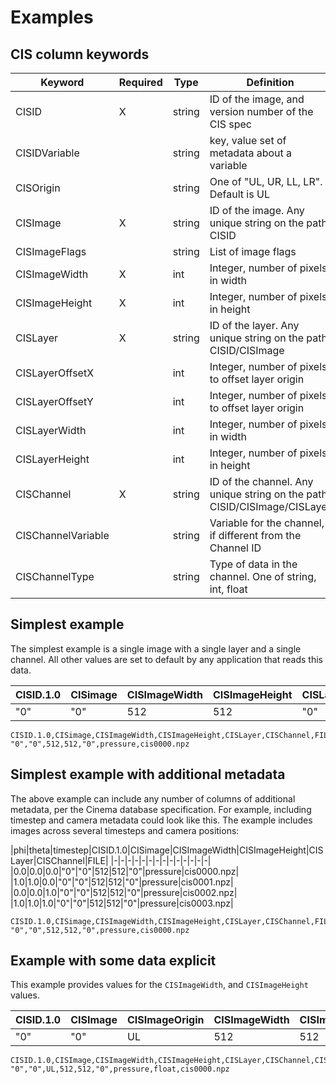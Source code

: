 # Examples

## CIS column keywords

|Keyword| Required | Type | Definition |
|-|-|-|-|
|CISID              |X|string|ID of the image, and version number of the CIS spec|
|CISIDVariable      | |string|key, value set of metadata about a variable|
|CISOrigin          | |string|One of "UL, UR, LL, LR". Default is UL|
|CISImage           |X|string|ID of the image. Any unique string on the path CISID|
|CISImageFlags      | |string|List of image flags|
|CISImageWidth      |X|int   |Integer, number of pixels in width|
|CISImageHeight     |X|int   |Integer, number of pixels in height|
|CISLayer           |X|string|ID of the layer. Any unique string on the path CISID/CISImage| 
|CISLayerOffsetX    | |int   |Integer, number of pixels to offset layer origin|
|CISLayerOffsetY    | |int   |Integer, number of pixels to offset layer origin|
|CISLayerWidth      | |int   |Integer, number of pixels in width|
|CISLayerHeight     | |int   |Integer, number of pixels in height|
|CISChannel         |X|string|ID of the channel. Any unique string on the path CISID/CISImage/CISLayer| 
|CISChannelVariable | |string|Variable for the channel, if different from the Channel ID|
|CISChannelType     | |string|Type of data in the channel. One of string, int, float|

## Simplest example
The simplest example is a single image with a single layer and a single channel. All other values are set to default by any application that reads this data.

|CISID.1.0|CISimage|CISImageWidth|CISImageHeight|CISLayer|CISChannel|FILE|
|-|-|-|-|-|-|-|
|"0"|"0"|512|512|"0"|pressure|cis0000.npz|

```
CISID.1.0,CISimage,CISImageWidth,CISImageHeight,CISLayer,CISChannel,FILE
"0","0",512,512,"0",pressure,cis0000.npz
```

## Simplest example with additional metadata
The above example can include any number of columns of additional metadata, per the Cinema database specification. For example, including timestep and camera metadata could look like this. The example includes images across several timesteps and camera positions:

|phi|theta|timestep|CISID.1.0|CISimage|CISImageWidth|CISImageHeight|CISLayer|CISChannel|FILE|
|-|-|-|-|-|-|-|-|-|-|-|-|-|-|
|0.0|0.0|0.0|"0"|"0"|512|512|"0"|pressure|cis0000.npz|
|1.0|1.0|0.0|"0"|"0"|512|512|"0"|pressure|cis0001.npz|
|0.0|0.0|1.0|"0"|"0"|512|512|"0"|pressure|cis0002.npz|
|1.0|1.0|1.0|"0"|"0"|512|512|"0"|pressure|cis0003.npz|

```
CISID.1.0,CISimage,CISImageWidth,CISImageHeight,CISLayer,CISChannel,FILE
"0","0",512,512,"0",pressure,cis0000.npz
```

## Example with some data explicit 
This example provides values for the `CISImageWidth`, and `CISImageHeight` values.

|CISID.1.0|CISImage|CISImageOrigin|CISImageWidth|CISImageHeight|CISLayer|CISChannel|CISChannelType|FILE|
|-|-|-|-|-|-|-|-|-|
|"0"|"0"|UL|512|512|"0"|pressure|float|cis0000.npz|

```
CISID.1.0,CISImage,CISImageWidth,CISImageHeight,CISLayer,CISChannel,CISChanne,FlILE
"0","0",UL,512,512,"0",pressure,float,cis0000.npz
```
